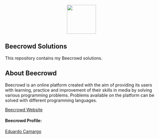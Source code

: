  
<a href="https://www.beecrowd.com.br"><p align="center"><img src="https://user-images.githubusercontent.com/31783838/144611708-e6c3f393-05f2-4982-8b6d-f0684227e782.png" height="96"/></p></a>

## Beecrowd Solutions

This repository contains my Beecrowd solutions.

## About Beecrowd
Beecrowd is an online platform created with the aim of providing its users with learning, practice and improvement of their skills in media by solving various programming problems.
Problems available on the platform can be solved with different programming languages.

[Beecrowd Website](www.beecrowd.com.br)

#### Beecrowd Profile:

[Eduardo Camargo](https://www.beecrowd.com.br/judge/pt/profile/377804)
